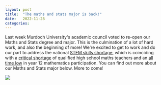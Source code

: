 ```yaml
---
layout: post
title:  "The maths and stats major is back!"
date:   2022-11-28
categories: 
---
```



Last week Murdoch University's academic council voted to re-open our Maths and Stats degree and major. <!--more--> This is the culmination of a lot of hard work, and also the beginning of more! 
We're excited to get to work and do our part to address the national  [STEM skills shortage](https://www.engineersaustralia.org.au/news-and-media/2022/07/media-release-new-report-shows-alarming-stem-skill-shortage-threatens-new), which is coinciding with a [critical shortage](https://theconversation.com/1-in-4-australian-year-8s-have-teachers-unqualified-in-maths-this-hits-disadvantaged-schools-even-harder-161100) of qualified high school maths teachers and an [all time low](https://amsi.org.au/2022/04/27/maths-crisis-year-12-maths-enrolments-reach-all-time-low/) in year 12 mathematics participation. You can find out more about our Maths and Stats major below. More to come!

<img src="{{ site.baseurl }}/img/major.jpeg">

